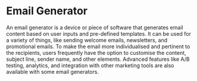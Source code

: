 # Email Generator
An email generator is a device or piece of software that generates email content based on user inputs and pre-defined templates. It can be used for a variety of things, like sending welcome emails, newsletters, and promotional emails. To make the email more individualised and pertinent to the recipients, users frequently have the option to customise the content, subject line, sender name, and other elements. Advanced features like A/B testing, analytics, and integration with other marketing tools are also available with some email generators.

